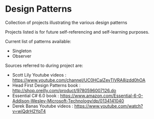 # Design Patterns
Collection of projects illustrating the various design patterns

Projects listed is for future self-referencing and self-learning purposes.

Current list of patterns available:
- Singleton
- Observer

Sources referred to during project are:
- Scott Lily Youtube videos : https://www.youtube.com/channel/UC0HCalZevTlVRA8jzdd0hOA
- Head First Design Patterns book : http://shop.oreilly.com/product/9780596007126.do
- Essential C# 6.0 book : https://www.amazon.com/Essential-6-0-Addison-Wesley-Microsoft-Technology/dp/0134141040
- Derek Banas Youtube videos : https://www.youtube.com/watch?v=wiQdrH2YpT4



